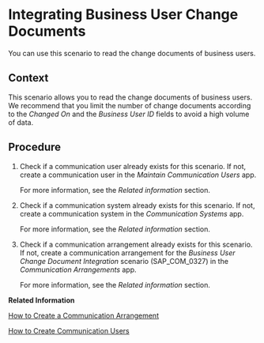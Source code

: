 <!-- loio624988e41d9144a2a4ca0178944a8d18 -->

# Integrating Business User Change Documents

You can use this scenario to read the change documents of business users.



<a name="loio624988e41d9144a2a4ca0178944a8d18__IntegratingBusinessUserChangeDocuments_context"/>

## Context

This scenario allows you to read the change documents of business users. We recommend that you limit the number of change documents according to the *Changed On* and the *Business User ID* fields to avoid a high volume of data.



<a name="loio624988e41d9144a2a4ca0178944a8d18__IntegratingBusinessUserChangeDocuments_steps"/>

## Procedure

1.  Check if a communication user already exists for this scenario. If not, create a communication user in the *Maintain Communication Users* app.

    For more information, see the *Related information* section.

2.  Check if a communication system already exists for this scenario. If not, create a communication system in the *Communication Systems* app.

    For more information, see the *Related information* section.

3.  Check if a communication arrangement already exists for this scenario. If not, create a communication arrangement for the *Business User Change Document Integration* scenario \(SAP\_COM\_0327\) in the *Communication Arrangements* app.

    For more information, see the *Related information* section.


**Related Information**  


[How to Create a Communication Arrangement](how-to-create-a-communication-arrangement-a0771f6.md "")

[How to Create Communication Users](how-to-create-communication-users-0377ade.md "")

